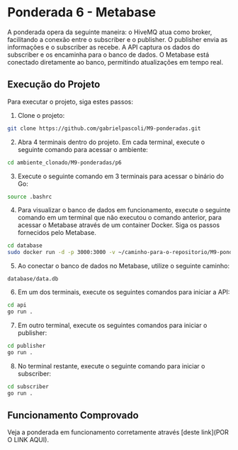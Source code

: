 # Ponderada 6 - Metabase

A ponderada opera da seguinte maneira: o HiveMQ atua como broker, facilitando a conexão entre o subscriber e o publisher. O publisher envia as informações e o subscriber as recebe. A API captura os dados do subscriber e os encaminha para o banco de dados. O Metabase está conectado diretamente ao banco, permitindo atualizações em tempo real.

## Execução do Projeto

Para executar o projeto, siga estes passos:

1. Clone o projeto:

```bash
git clone https://github.com/gabrielpascoli/M9-ponderadas.git
```

2. Abra 4 terminais dentro do projeto. Em cada terminal, execute o seguinte comando para acessar o ambiente:

```bash
cd ambiente_clonado/M9-ponderadas/p6
```

3. Execute o seguinte comando em 3 terminais para acessar o binário do Go:

```bash
source .bashrc
```

4. Para visualizar o banco de dados em funcionamento, execute o seguinte comando em um terminal que não executou o comando anterior, para acessar o Metabase através de um container Docker. Siga os passos fornecidos pelo Metabase.

```bash
cd database
sudo docker run -d -p 3000:3000 -v ~/caminho-para-o-repositorio/M9-ponderadas/p6/database:/database --name metabase metabase/metabase
```

5. Ao conectar o banco de dados no Metabase, utilize o seguinte caminho:

```plaintext
database/data.db
```

6. Em um dos terminais, execute os seguintes comandos para iniciar a API:

```bash
cd api
go run .
```

7. Em outro terminal, execute os seguintes comandos para iniciar o publisher:

```bash
cd publisher
go run .
```

8. No terminal restante, execute o seguinte comando para iniciar o subscriber:

```bash
cd subscriber
go run .
```

## Funcionamento Comprovado

Veja a ponderada em funcionamento corretamente através [deste link](POR O LINK AQUI).
